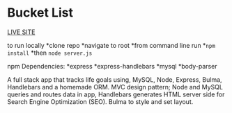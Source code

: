 # Bucket List

[LIVE SITE](https://floating-tundra-83868.herokuapp.com/burgers)

to run locally
*clone repo
*navigate to root
*from command line run 
  *`npm install` 
  *then `node server.js`

npm Dependencies:
*express
*express-handlebars
*mysql
*body-parser


A full stack app that tracks life goals using, MySQL, Node, Express, Bulma, Handlebars and a homemade ORM. MVC design pattern; Node and MySQL queries and routes data in app, Handlebars generates HTML server side for Search Engine Optimization (SEO). Bulma to style and set layout.


